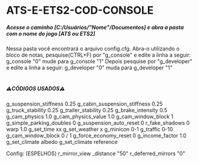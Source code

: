 # ATS-E-ETS2-COD-CONSOLE
<h5>Acesse o caminho [C:/Usuários/"Nome"/Documentos] e abra a pasta com o nome do jogo [ATS ou ETS2]</h5>

Nessa pasta você encontrará o arquivo config.cfg. Abra-o utilizando o bloco de notas, pesquise(CTRL+F) por "g_console" e edite a linha a seguir:
g_console "0" mude para g_console "1"
Depois pesquise por "g_developer" e edite a linha a seguir:
g_developer "0" muda para g_developer "1"
#
<h5>⚠️CÓDIGOS USADOS⚠️</h5>
g_suspension_stiffness 0.25
g_cabin_suspension_stiffness 0.25
g_truck_stability 0.25
g_trailer_stability 0.25
g_brake_intensity 0.5
g_cam_physics 1.0
g_cam_physics_value 1.0
g_cam_window_block 1
g_simple_parking_doubles 0
g_suspension_auto_reset 0
r_fake_shadows 0
warp 1.0
g_set_time xx
g_set_weather x
g_minicon 0-1
g_traffic 0-10
g_cam_window_block 0 / 1
g_force_economy_reset 0
g_income_factor 1.0
g_set_climate albedo
g_set_climate reference

Config:
(ESPELHOS)
r_mirror_view _distance "50"
r_deferred_mirrors "0"
